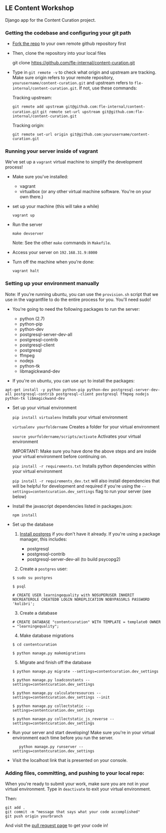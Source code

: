 ## LE Content Workshop

Django app for the Content Curation project.

### Getting the codebase and configuring your git path

* [Fork the repo](https://github.com/fle-internal/content-curation) to your own remote github repository first

* Then, clone the repository into your local files

	git clone https://github.com/fle-internal/content-curation.git

* Type in `git remote -v` to check what origin and upstream are tracking. Make sure origin refers to your remote repository, `yourusername/content-curation.git` and upstream refers to `fle-internal/content-curation.git`.
If not, use these commands:

	Tracking upstream:

	`git remote add upstream git@github.com:fle-internal/content-curation.git`
	`git remote set-url upstream git@github.com:fle-internal/content-curation.git`

	Tracking origin:

	`git remote set-url origin git@github.com:yourusername/content-curation.git`

### Running your server inside of vagrant

We've set up a `vagrant` virtual machine to simplify the development process!

* Make sure you've installed:
	- vagrant
	- virtualbox (or any other virtual machine software. You're on your own there.)


* set up your machine (this will take a while)

	`vagrant up`

* Run the server

	`make devserver`

	Note: See the other `make` commands in `Makefile`.

* Access your server on `192.168.31.9:8000`


* Turn off the machine when you're done:

	`vagrant halt`

### Setting up your environment manually

Note: If you're running ubuntu, you can use the `provision.sh` script that we use in the vagrantfile to do the entire process for you. You'll need sudo!

* You're going to need the following packages to run the server:
	- python (2.7)
	- python-pip
	- python-dev
	- postgresql-server-dev-all
	- postgresql-contrib
	- postgresql-client
	- postgresql
	- ffmpeg
	- nodejs
	- python-tk
	- libmagickwand-dev


* If you're on ubuntu, you can use `apt` to install the packages:

`apt-get install -y python python-pip python-dev postgresql-server-dev-all postgresql-contrib postgresql-client postgresql ffmpeg nodejs python-tk libmagickwand-dev`

* Set up your virtual environment

	`pip install virtualenv` Installs your virtual environment

	`virtualenv yourfoldername` Creates a folder for your virtual environment

	`source yourfoldername/scripts/activate` Activates your virtual environment

	IMPORTANT: Make sure you have done the above steps and are inside your virtual environment before continuing on.

	`pip install -r requirements.txt` Installs python dependencies within your virtual environment

	`pip install -r requirements_dev.txt` will also install dependencies that will be helpful for development and required if you're using the `--settings=contentcuration.dev_settings` flag to run your server (see below)

*	Install the javascript dependencies listed in packages.json:

	`npm install`

* Set up the database

	1. [Install postgres](https://www.postgresql.org/download/) if you don't have it already. If you're using a package manager, this includes:
		* postgresql
		* postgresql-contrib
		* postgresql-server-dev-all (to build psycopg2)

	2. Create a `postgres` user:

	`$ sudo su postgres`

	`$ psql`

	`# CREATE USER learningequality with NOSUPERUSER INHERIT NOCREATEROLE CREATEDB LOGIN NOREPLICATION NOBYPASSRLS PASSWORD 'kolibri';`

	3. Create a database

	`# CREATE DATABASE "contentcuration" WITH TEMPLATE = template0 OWNER = "learningequality"; `

	4. Make database migrations

	`$ cd contentcuration`

	`$ python manage.py makemigrations`

	5. Migrate and finish off the database

	`$ python manage.py migrate --settings=contentcuration.dev_settings`

	`$ python manage.py loadconstants --settings=contentcuration.dev_settings`

	`$ python manage.py calculateresources --settings=contentcuration.dev_settings --init`

	`$ python manage.py collectstatic --settings=contentcuration.dev_settings`

	`$ python manage.py collectstatic_js_reverse --settings=contentcuration.dev_settings`




* Run your server and start developing! Make sure you're in your virtual environment each time before you run the server.

	`	python manage.py runserver --settings=contentcuration.dev_settings`

* Visit the localhost link that is presented on your console.

### Adding files, committing, and pushing to your local repo:

When you're ready to submit your work, make sure you are not in your virtual environment.
Type in `deactivate` to exit your virtual environment.

Then:

	git add .
	git commit -m "message that says what your code accomplished"
	git push origin yourbranch

And visit the [pull request page](https://github.com/fle-internal/fle-home/pulls) to get your code in!
